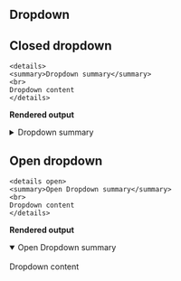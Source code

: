 ## Dropdown

## Closed dropdown

```
<details>
<summary>Dropdown summary</summary>
<br>
Dropdown content
</details>
```

**Rendered output**

<details>
<summary>Dropdown summary</summary>
<br>
Dropdown content
</details>

## Open dropdown

```
<details open>
<summary>Open Dropdown summary</summary>
<br>
Dropdown content
</details>
```

**Rendered output**

<details open>
<summary>Open Dropdown summary</summary>
<br>
Dropdown content
</details>
